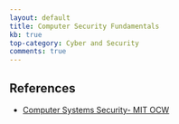 ```yaml
---
layout: default
title: Computer Security Fundamentals
kb: true
top-category: Cyber and Security
comments: true
---
```


## References

* [Computer Systems Security- MIT OCW](https://www.youtube.com/watch?v=GqmQg-cszw4&list=PLUl4u3cNGP62K2DjQLRxDNRi0z2IRWnNh)
